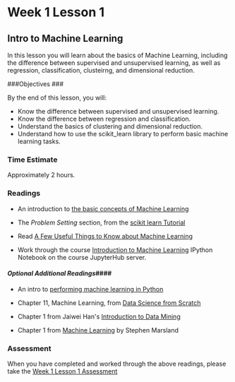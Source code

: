 # Week 1 Lesson 1 #
## Intro to Machine Learning ##

In this lesson you will learn about the basics of Machine Learning,
including the difference between supervised and unsupervised learning,
as well as regression, classification, clusteirng, and dimensional
reduction.

###Objectives ###

By the end of this lesson, you will:

- Know the difference between supervised and unsupervised learning.
- Know the difference between regression and classification.
- Understand the basics of clustering and dimensional reduction.
- Understand how to use the scikit_learn library to perform basic machine learning tasks.

### Time Estimate ###

Approximately 2 hours.

### Readings ####

- An introduction to [the basic concepts of Machine Learning](http://machinelearningmastery.com/basic-concepts-in-machine-learning/)

- The _Problem Setting_ section, from the [scikit learn Tutorial](http://scikit-learn.org/stable/tutorial/basic/tutorial.html#machine-learning-the-problem-setting)

- Read [A Few Useful Things to Know about Machine Learning](http://homes.cs.washington.edu/~pedrod/papers/cacm12.pdf)

- Work through the course [Introduction to Machine Learning][intro2ml] IPython Notebook on the course JupyterHub server.

#### *Optional Additional Readings*####

- An intro to [performing machine learning in Python](https://www.pythonprogramming.net/machine-learning-python-sklearn-intro/)

- Chapter 11, Machine Learning, from [Data Science from Scratch](http://proquest.safaribooksonline.com.proxy2.library.illinois.edu/book/databases/9781491901410/10dot-working-with-data/working_with_data_html#X2ludGVybmFsX0h0bWxWaWV3P3htbGlkPTk3ODE0OTE5MDE0MTAlMkZtYWNoaW5lX2xlYXJuaW5nX2h0bWwmcXVlcnk9)

- Chapter 1 from Jaiwei Han's [Introduction to Data Mining](http://proquest.safaribooksonline.com.proxy2.library.illinois.edu/book/databases/data-warehouses/9780123814791/1dot-introduction/chapter_1_introduction#X2ludGVybmFsX0h0bWxWaWV3P3htbGlkPTk3ODAxMjM4MTQ3OTElMkZjaGFwdGVyXzFfaW50cm9kdWN0aW9uJnF1ZXJ5PQ==)

- Chapter 1 from [Machine Learning](http://proquest.safaribooksonline.com.proxy2.library.illinois.edu/book/electrical-engineering/computer-engineering/9781466583283/firstchapter#X2ludGVybmFsX0J2ZGVwRmxhc2hSZWFkZXI/eG1saWQ9OTc4MTQ2NjU4MzI4My8x) by Stephen Marsland

### Assessment ###

When you have completed and worked through the above readings, please take the [Week 1 Lesson 1 Assessment](https://learn.illinois.edu/)

[intro2ml]: https://github.com/UI-DataScience/info490-sp16/blob/master/Week1/notebooks/intro2ml.ipynb